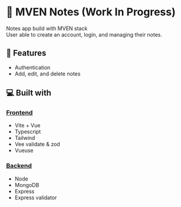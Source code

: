 # 🔰 MVEN Notes (Work In Progress)

Notes app build with MVEN stack<br/>
User able to create an account, login, and managing their notes.

## 🧐 Features

-   Authentication
-   Add, edit, and delete notes

## 💻 Built with

### [Frontend](./client/)

-   Vite + Vue
-   Typescript
-   Tailwind
-   Vee validate & zod
-   Vueuse

### [Backend](./server/)

-   Node
-   MongoDB
-   Express
-   Express validator
